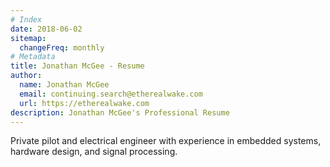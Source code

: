 ```yaml
---
# Index
date: 2018-06-02
sitemap:
  changeFreq: monthly
# Metadata
title: Jonathan McGee - Resume
author:
  name: Jonathan McGee
  email: continuing.search@etherealwake.com
  url: https://etherealwake.com
description: Jonathan McGee's Professional Resume
---
```


Private pilot and electrical engineer with experience in embedded systems, hardware design, and signal processing.
